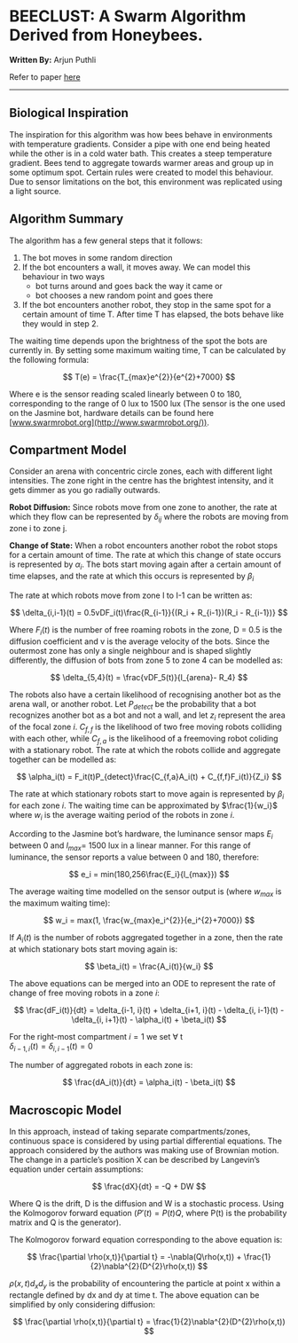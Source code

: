 # BEECLUST: A Swarm Algorithm Derived from Honeybees.

<strong>Written By:</strong> Arjun Puthli 

Refer to paper [here](http://heikohamann.de/pub/schmickl_beeclust_2011.pdf)

---

## Biological Inspiration

The inspiration for this algorithm was how bees behave in environments with temperature gradients. Consider a pipe with one end being heated while the other is in a cold water bath. This creates a steep temperature gradient. Bees tend to aggregate towards warmer areas and group up in some optimum spot. Certain rules were created to model this behaviour. Due to sensor limitations on the bot, this environment was replicated using a light source.

## Algorithm Summary

The algorithm has a few general steps that it follows:

1. The bot moves in some random direction
2. If the bot encounters a wall, it moves away. We can model this behaviour in two ways
    * bot turns around and goes back the way it came or
    * bot chooses a new random point and goes there
3. If the bot encounters another robot, they stop in the same spot for a certain amount of time T. After time T has elapsed, the bots behave like they would in step 2.

The waiting time depends upon the brightness of the spot the bots are currently in. By setting some maximum waiting time, T can be calculated by the following formula:

$$
T(e) = \frac{T_{max}e^{2}}{e^{2}+7000}
$$

Where e is the sensor reading scaled linearly between 0 to 180, corresponding to the range of 0 lux to 1500 lux (The sensor is the one used on the Jasmine bot, hardware details can be found here [www.swarmrobot.org](http://www.swarmrobot.org/)).

## Compartment Model

Consider an arena with concentric circle zones, each with different light intensities. The zone right in the centre has the brightest intensity, and it gets dimmer as you go radially outwards. 

[]()

**Robot Diffusion:** Since robots move from one zone to another, the rate at which they flow can be represented by $\delta_{ij}$ where the robots are moving from zone i to zone j.

**Change of State:**  When a robot encounters another robot the robot stops for a certain amount of time. The rate at which this change of state occurs is represented by $\alpha_i$. The bots start moving again after a certain amount of time elapses, and the rate at which this occurs is represented by $\beta_i$

The rate at which robots move from zone I to I-1 can be written as:

$$
\delta_{i,i-1}(t) = 0.5vDF_i(t)\frac{R_{i-1}}{(R_i + R_{i-1})(R_i - R_{i-1})}
$$

Where $F_i(t)$ is the number of free roaming robots in the zone, D = 0.5 is the diffusion coefficient and v is the average velocity of the bots. Since the outermost zone has only a single neighbour and is shaped slightly differently, the diffusion of bots from zone 5 to zone 4 can be modelled as:

$$
\delta_{5,4}(t) = \frac{vDF_5(t)}{l_{arena}- R_4}
$$

The robots also have a certain likelihood of recognising another bot as the arena wall, or another robot. Let $P_{detect}$ be the probability that a bot recognizes another bot as a bot and not a wall, and let $z_i$ represent the area of the focal zone $i$. $C_{f,f}$  is the likelihood of two free moving robots colliding with each other, while $C_{f,a}$   is the likelihood of a freemoving robot coliding with a stationary robot. The rate at which the robots collide and aggregate together can be modelled as:

$$
\alpha_i(t) = F_it(t)P_{detect}\frac{C_{f,a}A_i(t) + C_{f,f}F_i(t)}{Z_i}
$$

The rate at which stationary robots start to move again is represented by $\beta_i$ for each zone $i$. The waiting time can be approximated by $\frac{1}{w_i}$ where $w_i$ is the average waiting period of the robots in zone $i$.

According to the Jasmine bot’s hardware, the luminance sensor maps $E_i$ between 0 and $l_{max} =$  1500 lux in a linear manner. For this range of luminance, the sensor reports a value between 0 and 180, therefore:

$$
e_i = min(180,256\frac{E_i}{l_{max}})
$$

The average waiting time modelled on the sensor output is (where $w_{max}$ is the maximum waiting time):

$$
w_i = max(1, \frac{w_{max}e_i^{2}}{e_i^{2}+7000}) 
$$

If $A_i(t)$  is the number of robots aggregated together in a zone, then the rate at which stationary bots start moving again is:

$$
\beta_i(t) = \frac{A_i(t)}{w_i}
$$

The above equations can be merged into an ODE to represent the rate of change of free moving robots in a zone $i$:

$$
\frac{dF_i(t)}{dt} = \delta_{i-1, i}(t) + \delta_{i+1, i}(t) - \delta_{i, i-1}(t) - \delta_{i, i+1}(t) - \alpha_i(t) + \beta_i(t)
$$

For the right-most compartment $i=1$ we set $\forall$ t    
$\delta_{i-1,i}(t) = \delta_{i,i-1}(t) = 0$

The number of aggregated robots in each zone is:

$$
\frac{dA_i(t)}{dt} = \alpha_i(t) - \beta_i(t)
$$

## Macroscopic Model

In this approach, instead of taking separate compartments/zones, continuous space is considered by using partial differential equations. The approach considered by the authors was making use of Brownian motion. The change in a particle’s position X can be described by Langevin’s equation under certain assumptions:

$$
\frac{dX}{dt} = -Q + DW
$$

Where Q is the drift, D is the diffusion and W is a stochastic process. Using the Kolmogorov forward equation ($P'(t) = P(t)Q$, where P(t) is the probability matrix and Q is the generator).

The Kolmogorov forward equation corresponding to the above equation is:

$$
\frac{\partial \rho(x,t)}{\partial t} = -\nabla(Q\rho(x,t)) + \frac{1}{2}\nabla^{2}(D^{2}\rho(x,t))
$$

$\rho(x,t)d_{x}d_{y}$  is the probability of encountering the particle at point x within a rectangle defined by dx and dy at time t. The above equation can be simplified by only considering diffusion:

$$
\frac{\partial \rho(x,t)}{\partial t} =  \frac{1}{2}\nabla^{2}(D^{2}\rho(x,t))
$$
